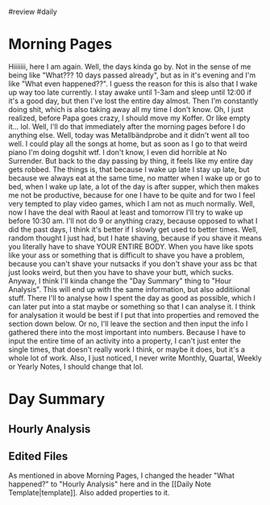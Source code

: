 #review #daily 
# Morning Pages
Hiiiiiii, here I am again. Well, the days kinda go by. Not in the sense of me being like "What??? 10 days passed already", but as in it's evening and I'm like "What even happened??". I guess the reason for this is also that I wake up way too late currently. I stay awake until 1-3am and sleep until 12:00 if it's a good day, but then I've lost the entire day almost. Then I'm constantly doing shit, which is also taking away all my time I don't know. Oh, I just realized, before Papa goes crazy, I should move my Koffer. Or like empty it... lol. Well, I'll do that immediately after the morning pages before I do anything else. Well, today was Metallbändprobe and it didn't went all too well. I could play all the songs at home, but as soon as I go to that weird piano I'm doing dogshit wtf. I don't know, I even did horrible at No Surrender. But back to the day passing by thing, it feels like my entire day gets robbed. The things is, that because I wake up late I stay up late, but because we always eat at the same time, no matter when I wake up or go to bed, when I wake up late, a lot of the day is after supper, which then makes me not be productive, because for one I have to be quite and for two I feel very tempted to play video games, which I am not as much normally. Well, now I have the deal with Raoul at least and tomorrow I'll try to wake up before 10:30 am. I'll not do 9 or anything crazy, because opposed to what I did the past days, I think it's better if I slowly get used to better times. Well, random thought I just had, but I hate shaving, because if you shave it means you literally have to shave YOUR ENTIRE BODY. When you have like spots like your ass or something that is difficult to shave you have a problem, because you can't shave your nutsacks if you don't shave your ass bc that just looks weird, but then you have to shave your butt, which sucks. Anyway, I think I'll kinda change the "Day Summary" thing to "Hour Analysis". This will end up with the same information, but also additiional stuff. There I'll to analyse how I spent the day as good as possible, which I can later put into a stat maybe or something so that I can analyse it. I think for analysation it would be best if I put that into properties and removed the section down below. Or no, I'll leave the section and then input the info I gathered there into the most important into numbers. Because I have to input the entire time of an activity into a property, I can't just enter the single times, that doesn't really work I think, or maybe it does, but it's a whole lot of work. Also, I just noticed, I never write Monthly, Quartal, Weekly or Yearly Notes, I should change that lol.
# Day Summary
## Hourly Analysis

## Edited Files
As mentioned in above Morning Pages, I changed the header "What happened?" to "Hourly Analysis" here and in the [[Daily Note Template|template]]. Also added properties to it.
